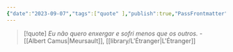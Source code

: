 ```yaml
---
{"date":"2023-09-07","tags":["quote" ],"publish":true,"PassFrontmatter":true}
---
```


> [!quote] *Eu não quero enxergar e sofri menos que os outros.*
> \- [[Albert Camus\|Meursault]], [[library/L'Étranger\|L'Étranger]]
